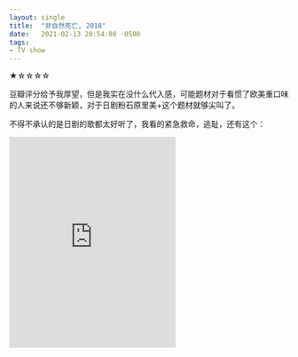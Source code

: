 ```yaml
---
layout: single
title:  "非自然死亡, 2018"
date:   2021-02-13 20:54:00 -0500
tags:
- TV show
---
```

★☆☆☆☆

豆瓣评分给予我厚望，但是我实在没什么代入感，可能题材对于看惯了欧美重口味的人来说还不够新颖，对于日剧粉石原里美+这个题材就够尖叫了。

不得不承认的是日剧的歌都太好听了，我看的紧急救命，逃耻，还有这个：

<iframe src="https://open.spotify.com/embed/track/3v3FtJPI0TSSzBxNz2pHD6" width="300" height="380" frameborder="0" allowtransparency="true" allow="encrypted-media"></iframe>